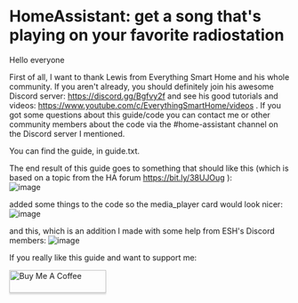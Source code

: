 # HomeAssistant: get a song that's playing on your favorite radiostation
Hello everyone

First of all, I want to thank Lewis from Everything Smart Home and his whole community. If you aren't already, you should definitely join his awesome Discord server: https://discord.gg/Bgfvy2f and see his good tutorials and videos: https://www.youtube.com/c/EverythingSmartHome/videos .
If you got some questions about this guide/code you can contact me or other community members about the code via the #home-assistant channel on the Discord server I mentioned.

You can find the guide, in guide.txt. 

The end result of this guide goes to something that should like this (which is based on a topic from the HA forum https://bit.ly/38UJOug ):   
![image](https://user-images.githubusercontent.com/80924413/114016618-5468a980-986b-11eb-8a93-90e1ae20c095.png)

added some things to the code so the media_player card would look nicer:  
![image](https://user-images.githubusercontent.com/80924413/114016758-76fac280-986b-11eb-959d-a29fb5d53e6f.png)

and this, which is an addition I made with some help from ESH's Discord members:
![image](https://user-images.githubusercontent.com/80924413/111699201-1c57e300-8838-11eb-9773-961620e0e397.png)

If you really like this guide and want to support me:

<a href="https://www.buymeacoffee.com/rubs" target="_blank"><img src="https://www.buymeacoffee.com/assets/img/custom_images/orange_img.png" alt="Buy Me A Coffee" style="height: 41px !important;width: 174px !important;box-shadow: 0px 3px 2px 0px rgba(190, 190, 190, 0.5) !important;-webkit-box-shadow: 0px 3px 2px 0px rgba(190, 190, 190, 0.5) !important;" ></a>
